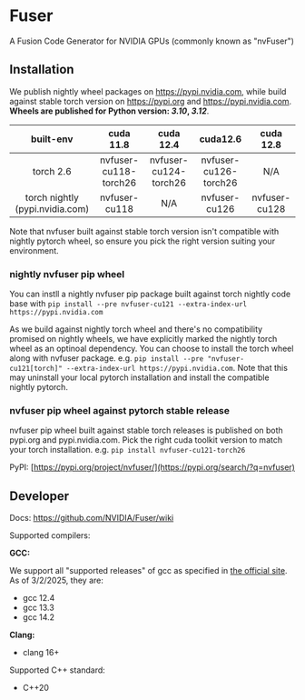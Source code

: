 <!--
 * SPDX-FileCopyrightText: Copyright (c) 2023-present NVIDIA CORPORATION & AFFILIATES.
 * All rights reserved.
 * SPDX-License-Identifier: BSD-3-Clause
-->

# Fuser

A Fusion Code Generator for NVIDIA GPUs (commonly known as "nvFuser")

## Installation

We publish nightly wheel packages on https://pypi.nvidia.com, while build against stable torch version on https://pypi.org and https://pypi.nvidia.com.
**Wheels are published for Python version: _3.10_, _3.12_**.

built-env | cuda 11.8 | cuda 12.4 | cuda12.6 | cuda 12.8
:---: | :---: | :---: | :---: | :---: |
torch 2.6 | nvfuser-cu118-torch26 | nvfuser-cu124-torch26 | nvfuser-cu126-torch26 | N/A |
torch nightly (pypi.nvidia.com) | nvfuser-cu118 | N/A | nvfuser-cu126 | nvfuser-cu128 |

Note that nvfuser built against stable torch version isn't compatible with nightly pytorch wheel, so ensure you pick the right version suiting your environment.

### nightly nvfuser pip wheel

You can instll a nightly nvfuser pip package built against torch nightly code base with `pip install --pre nvfuser-cu121 --extra-index-url https://pypi.nvidia.com`

As we build against nightly torch wheel and there's no compatibility promised on nightly wheels, we have explicitly marked the nightly torch wheel as an optinoal dependency. You can choose to install the torch wheel along with nvfuser package. e.g.
`pip install --pre "nvfuser-cu121[torch]" --extra-index-url https://pypi.nvidia.com`.
Note that this may uninstall your local pytorch installation and install the compatible nightly pytorch.

### nvfuser pip wheel against pytorch stable release

nvfuser pip wheel built against stable torch releases is published on both pypi.org and pypi.nvidia.com. Pick the right cuda toolkit version to match your torch installation. e.g. `pip install nvfuser-cu121-torch26`

PyPI: [https://pypi.org/project/nvfuser/](https://pypi.org/search/?q=nvfuser)

## Developer

Docs: https://github.com/NVIDIA/Fuser/wiki

Supported compilers:

**GCC:**

We support all "supported releases" of gcc as specified in [the official site](https://gcc.gnu.org/).
As of 3/2/2025, they are:

- gcc 12.4
- gcc 13.3
- gcc 14.2

**Clang:**

- clang 16+

Supported C++ standard:

- C++20
